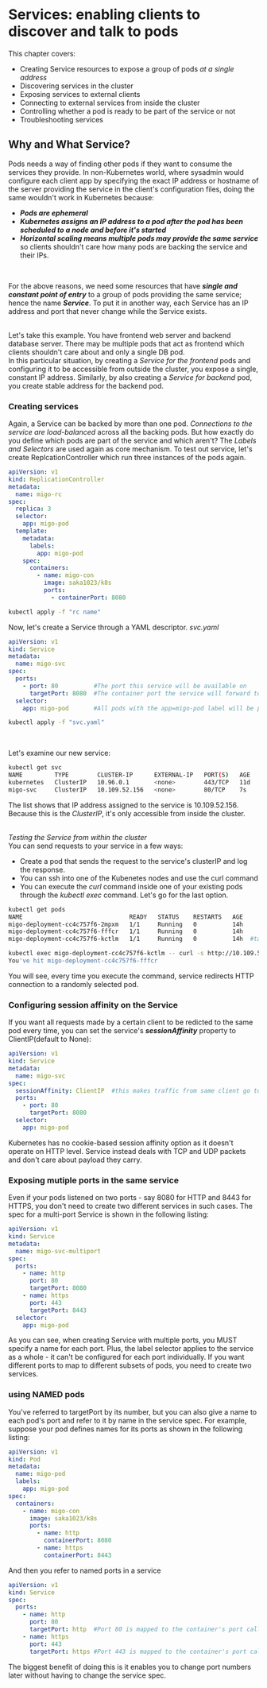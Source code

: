 # Services: enabling clients to discover and talk to pods
This chapter covers:
- Creating Service resources to expose a group of pods *at a single address*
- Discovering services in the cluster
- Exposing services to external clients
- Connecting to external services from inside the cluster
- Controlling whether a pod is ready to be part of the service or not
- Troubleshooting services

## Why and What Service?
Pods needs a way of finding other pods if they want to consume the services they provide. In non-Kubernetes world, where sysadmin would configure each client app by specifying the exact IP address or hostname of the server providing the service in the client's configuration files, doing the same wouldn't work in Kubernetes because:
- ***Pods are ephemeral***
- ***Kubernetes assigns an IP address to a pod after the pod has been scheduled to a node and before it's started***
- ***Horizontal scaling means multiple pods may provide the same service*** so clients shouldn't care how many pods are backing the service and their IPs.
<br>

For the above reasons, we need some resources that have ***single and constant point of entry*** to a group of pods providing the same service; hence the name ***Service***. To put it in another way, each Service has an IP address and port that never change while the Service exists.<br><br>

Let's take this example. You have frontend web server and backend database server. There may be multiple pods that act as frontend which clients shouldn't care about and only a single DB pod. <br>
In this particular situation, by creating a *Service for the frontend* pods and configuring it to be accessible from outside the cluster, you expose a single, constant IP address. Similarly, by also creating a *Service for backend* pod, you create stable address for the backend pod.

### Creating services
Again, a Service can be backed by more than one pod. *Connections to the service are load-balanced* across all the backing pods. But how exactly do you define which pods are part of the service and which aren't? The *Labels and Selectors* are used again as core mechanism. To test out service, let's create ReplcationController which run three instances of the pods again. 

```yaml
apiVersion: v1
kind: ReplicationController
metadata:
  name: migo-rc
spec:
  replica: 3
  selector:        
    app: migo-pod
  template:
    metadata:
      labels: 
        app: migo-pod
    spec:
      containers:
        - name: migo-con
          image: saka1023/k8s
          ports:
            - containerPort: 8080
```
```sh
kubectl apply -f "rc name"
```

Now, let's create a Service through a YAML descriptor.
*svc.yaml*
```yaml
apiVersion: v1
kind: Service
metadata:
  name: migo-svc
spec:
  ports:
    - port: 80          #The port this service will be available on
      targetPort: 8080  #The container port the service will forward to
  selector:
    app: migo-pod       #All pods with the app=migo-pod label will be part of this service
```
```sh
kubectl apply -f "svc.yaml"
```
<br>

Let's examine our new service:
```sh
kubectl get svc
NAME         TYPE        CLUSTER-IP      EXTERNAL-IP   PORT(S)   AGE
kubernetes   ClusterIP   10.96.0.1       <none>        443/TCP   11d
migo-svc     ClusterIP   10.109.52.156   <none>        80/TCP    7s
```
The list shows that IP address assigned to the service is 10.109.52.156. Because this is the *ClusterIP*, it's only accessible from inside the cluster.<br><br>

*Testing the Service from within the cluster*<br>
You can send requests to your service in a few ways:
- Create a pod that sends the request to the service's clusterIP and log the response.
- You can ssh into one of the Kubenetes nodes and use the curl command
- You can execute the *curl* command inside one of your existing pods through the *kubectl exec* command.
Let's go for the last option.
```sh
kubectl get pods
NAME                              READY   STATUS    RESTARTS   AGE
migo-deployment-cc4c757f6-2mpxm   1/1     Running   0          14h
migo-deployment-cc4c757f6-fffcr   1/1     Running   0          14h
migo-deployment-cc4c757f6-kctlm   1/1     Running   0          14h  #take this one

kubectl exec migo-deployment-cc4c757f6-kctlm -- curl -s http://10.109.52.156
You've hit migo-deployment-cc4c757f6-fffcr
```
You will see, every time you execute the command, service redirects HTTP connection to a randomly selected pod.

### Configuring session affinity on the Service
If you want all requests made by a certain client to be redicted to the same pod every time, you can set the service's ***sessionAffinity*** property to ClientIP(default to None):
```yaml
apiVersion: v1
kind: Service
metadata:
  name: migo-svc
spec:
  sessionAffinity: ClientIP  #this makes traffic from same client go to the same pod
  ports:
    - port: 80
      targetPort: 8080
  selector:
    app: migo-pod
```
Kubernetes has no cookie-based session affinity option as it doesn't operate on HTTP level. Service instead deals with TCP and UDP packets and don't care about payload they carry.

### Exposing mutiple ports in the same service
Even if your pods listened on two ports - say 8080 for HTTP and 8443 for HTTPS, you don't need to create two different services in such cases. The spec for a multi-port Service is shown in the following listing:
```yaml
apiVersion: v1
kind: Service
metadata: 
  name: migo-svc-multiport
spec:
  ports:
    - name: http
      port: 80
      targetPort: 8080
    - name: https
      port: 443
      targetPort: 8443
  selector:
    app: migo-pod
```
As you can see, when creating Service with multiple ports, you MUST specify a name for each port. Plus, the label selector applies to the service as a whole - it can't be configured for each port individually. If you want different ports to map to different subsets of pods, you need to create two services.<br>

### using NAMED pods
You've referred to targetPort by its number, but you can also give a name to each pod's port and refer to it by name in the service spec. For example, suppose your pod defines names for its ports as shown in the following listing:
```yaml
apiVersion: v1
kind: Pod
metadata:
  name: migo-pod
  labels: 
    app: migo-pod
spec:
  containers:
    - name: migo-con
      image: saka1023/k8s
      ports:
        - name: http
          containerPort: 8080
        - name: https
          containerPort: 8443
```
And then you refer to named ports in a service
```yaml
apiVersion: v1
kind: Service
spec:
  ports:
    - name: http
      port: 80
      targetPort: http  #Port 80 is mapped to the container's port called 'http'
    - name: https
      port: 443
      targetPort: https #Port 443 is mapped to the container's port called 'https'
```
The biggest benefit of doing this is it enables you to change port numbers later without having to change the service spec. 
